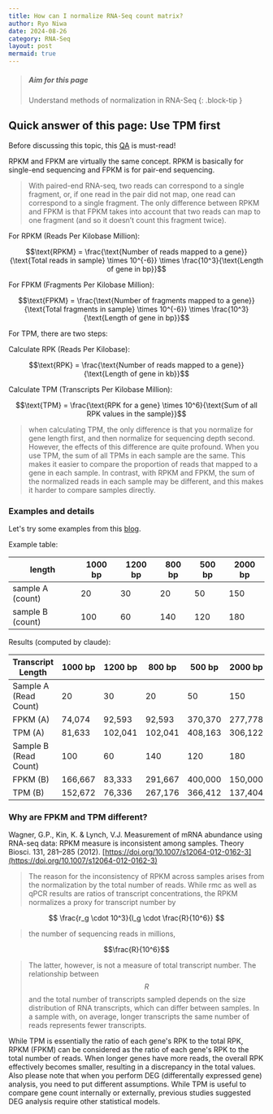 ```yaml
---
title: How can I normalize RNA-Seq count matrix?
author: Ryo Niwa
date: 2024-08-26
category: RNA-Seq
layout: post
mermaid: true
---
```


> ##### Aim for this page
> Understand methods of normalization in RNA-Seq
{: .block-tip }

## Quick answer of this page: Use TPM first

Before discussing this topic, this [QA](https://bioinformatics.ccr.cancer.gov/btep/questions/what-is-the-difference-between-rpkm-fpkm-and-tpm) is must-read! 

RPKM and FPKM are virtually the same concept. RPKM is basically for single-end sequencing and FPKM is for pair-end sequencing. 
> With paired-end RNA-seq, two reads can correspond to a single fragment, or, if one read in the pair did not map, one read can correspond to a single fragment. The only difference between RPKM and FPKM is that FPKM takes into account that two reads can map to one fragment (and so it doesn’t count this fragment twice).

For RPKM (Reads Per Kilobase Million):

$$\text{RPKM} = \frac{\text{Number of reads mapped to a gene}}{\text{Total reads in sample} \times 10^{-6}} \times \frac{10^3}{\text{Length of gene in bp}}$$

For FPKM (Fragments Per Kilobase Million):

$$\text{FPKM} = \frac{\text{Number of fragments mapped to a gene}}{\text{Total fragments in sample} \times 10^{-6}} \times \frac{10^3}{\text{Length of gene in bp}}$$

For TPM, there are two steps:

Calculate RPK (Reads Per Kilobase):

$$\text{RPK} = \frac{\text{Number of reads mapped to a gene}}{\text{Length of gene in kb}}$$

Calculate TPM (Transcripts Per Kilobase Million):

$$\text{TPM} = \frac{\text{RPK for a gene} \times 10^6}{\text{Sum of all RPK values in the sample}}$$

> when calculating TPM, the only difference is that you normalize for gene length first, and then normalize for sequencing depth second. However, the effects of this difference are quite profound. When you use TPM, the sum of all TPMs in each sample are the same. This makes it easier to compare the proportion of reads that mapped to a gene in each sample. In contrast, with RPKM and FPKM, the sum of the normalized reads in each sample may be different, and this makes it harder to compare samples directly.

### Examples and details

Let's try some examples from this [blog](https://bi.biopapyrus.jp/rnaseq/analysis/normalizaiton/fpkm.html). 

Example table: 

| length | 1000 bp | 1200 bp | 800 bp | 500 bp | 2000 bp |
|----------|---------|---------|--------|--------|---------|
| sample A (count) | 20 | 30 | 20 | 50 | 150 |
| sample B (count) | 100 | 60 | 140 | 120 | 180 |

Results (computed by claude):

| Transcript Length | 1000 bp | 1200 bp | 800 bp | 500 bp | 2000 bp | Total |
|-------------------|---------|---------|--------|--------|---------|-------|
| Sample A (Read Count) | 20 | 30 | 20 | 50 | 150 | 270 |
| FPKM (A) | 74,074 | 92,593 | 92,593 | 370,370 | 277,778 | 907,408 |
| TPM (A) | 81,633 | 102,041 | 102,041 | 408,163 | 306,122 | 1,000,000 |
| Sample B (Read Count) | 100 | 60 | 140 | 120 | 180 | 600 |
| FPKM (B) | 166,667 | 83,333 | 291,667 | 400,000 | 150,000 | 1,091,667 |
| TPM (B) | 152,672 | 76,336 | 267,176 | 366,412 | 137,404 | 1,000,000 |

### Why are FPKM and TPM different? 

Wagner, G.P., Kin, K. & Lynch, V.J. Measurement of mRNA abundance using RNA-seq data: RPKM measure is inconsistent among samples. Theory Biosci. 131, 281–285 (2012). [https://doi.org/10.1007/s12064-012-0162-3](https://doi.org/10.1007/s12064-012-0162-3)

> The reason for the inconsistency of RPKM across samples arises from the normalization by the total number of reads. While rmc as well as qPCR results are ratios of transcript concentrations, the RPKM normalizes a proxy for transcript number by

$$ \frac{r_g \cdot 10^3}{l_g \cdot \frac{R}{10^6}} $$

> the number of sequencing reads in millions, 

$$\frac{R}{10^6}$$ 

> The latter, however, is not a measure of total transcript number. The relationship between $$R$$ and the total number of transcripts sampled depends on the size distribution of RNA transcripts, which can differ between samples. In a sample with, on average, longer transcripts the same number of reads represents fewer transcripts.

While TPM is essentially the ratio of each gene's RPK to the total RPK, RPKM (FPKM) can be considered as the ratio of each gene's RPK to the total number of reads. When longer genes have more reads, the overall RPK effectively becomes smaller, resulting in a discrepancy in the total values. Also please note that when you perform DEG (differentally expressed gene) analysis, you need to put different assumptions. While TPM is useful to compare gene count internally or externally, previous studies suggested DEG analysis require other statistical models. 